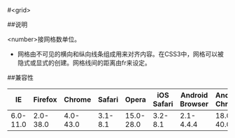 #&lt;grid&gt;

##说明

&lt;number&gt;接网格数单位。

- 网格由不可见的横向和纵向线条组成用来对齐内容。在CSS3中，网格可以被隐式或显式的创建。网格线间的距离由fr来设定。


##兼容性


<table class="compatible">
<thead>
	<tr>
		<th>IE</th>
		<th>Firefox</th>
		<th>Chrome</th>
		<th>Safari</th>
		<th>Opera</th>
		<th>iOS Safari</th>
		<th>Android Browser</th>
		<th>Android Chrome</th>
	</tr>
</thead>
<tbody>
	<tr>
		<td class="unsupport">6.0-11.0</td>
		<td class="unsupport">2.0-38.0</td>
		<td class="unsupport">4.0-43.0</td>
		<td class="unsupport">3.1-8.1</td>
		<td class="unsupport">15.0-28.0</td>
		<td class="unsupport">3.2-8.1</td>
		<td class="unsupport">2.1-4.4.4</td>
		<td class="unsupport">18.0-40.0</td>
	</tr>
</tbody>
</table>
